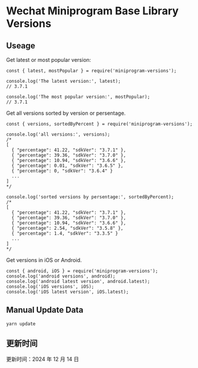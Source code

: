 
# Wechat Miniprogram Base Library Versions

## Useage

Get latest or most popular version:

```;
const { latest, mostPopular } = require('miniprogram-versions');

console.log('The latest version:', latest);
// 3.7.1

console.log('The most popular version:', mostPopular);
// 3.7.1

```

Get all versions sorted by version or persentage.

```
const { versions, sortedByPercent } = require('miniprogram-versions');

console.log('all versions:', versions);
/*
[
  { "percentage": 41.22, "sdkVer": "3.7.1" },
  { "percentage": 39.36, "sdkVer": "3.7.0" },
  { "percentage": 10.94, "sdkVer": "3.6.6" },
  { "percentage": 0.01, "sdkVer": "3.6.5" },
  { "percentage": 0, "sdkVer": "3.6.4" }
  ...
]
*/

console.log('sorted versions by persentage:', sortedByPercent);
/*
[
  { "percentage": 41.22, "sdkVer": "3.7.1" },
  { "percentage": 39.36, "sdkVer": "3.7.0" },
  { "percentage": 10.94, "sdkVer": "3.6.6" },
  { "percentage": 2.54, "sdkVer": "3.5.8" },
  { "percentage": 1.4, "sdkVer": "3.3.5" }
  ...
]
*/
```

Get versions in iOS or Android.

```
const { android, iOS } = require('miniprogram-versions');
console.log('android versions', android);
console.log('android latest version', android.latest);
console.log('iOS versions', iOS);
console.log('iOS latest version', iOS.latest);
```

## Manual Update Data

```
yarn update
```

## 更新时间

更新时间：2024 年 12 月 14 日
